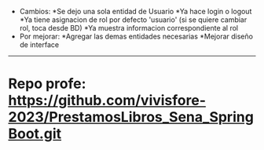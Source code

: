 - Cambios:
*Se dejo una sola entidad de Usuario
*Ya hace login o logout
*Ya tiene asignacion de rol por defecto 'usuario' (si se quiere cambiar rol, toca desde BD)
*Ya muestra informacion correspondiente al rol
- Por mejorar:
*Agregar las demas entidades necesarias
*Mejorar diseño de interface

-------------------------------------------------------------------------------------------------

# Repo profe: https://github.com/vivisfore-2023/PrestamosLibros_Sena_SpringBoot.git

